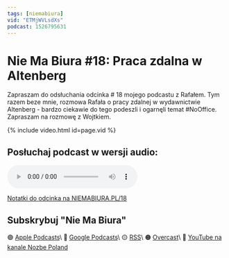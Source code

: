 ```yaml
---
tags: [niemabiura]
vid: "ETMjWVLsdXs"
podcast: 1526795631
---
```


# Nie Ma Biura #18: Praca zdalna w Altenberg

Zapraszam do odsłuchania odcinka # 18 mojego podcastu z Rafałem. Tym razem beze mnie, rozmowa Rafała o pracy zdalnej w wydawnictwie Altenberg - bardzo ciekawie do tego podeszli i ogarnęli temat #NoOffice. Zapraszam na rozmowę z Wojtkiem.

{% include video.html id=page.vid %}

<!--More-->

## Posłuchaj podcast w wersji audio:

<audio controls>
<source src="https://media.transistor.fm/5ee485e8/ed125081.mp3" type="audio/mpeg">
</audio>



[Notatki do odcinka na NIEMABIURA.PL/18](https://niemabiura.pl/18)

## Subskrybuj "Nie Ma Biura"

🟣 [Apple Podcasts](https://podcasts.apple.com/pl/podcast/nie-ma-biura/id1526795631)\\
🔵 [Google Podcasts](https://podcasts.google.com/feed/aHR0cHM6Ly9mZWVkcy50cmFuc2lzdG9yLmZtL25pZW1hYml1cmE)\\
🟡 [RSS](https://nozbe.com/niemabiura.rss)\\
🟠 [Overcast](https://overcast.fm/itunes1526795631/nie-ma-biura)\\
🔴 [YouTube na kanale Nozbe Poland](https://youtube.com/NozbePoland)

<!--podcast: 1526795631-->

[n]: https://michael.gratis/nozbe_pl
[np]: https://michael.gratis/nozbepersonal_pl